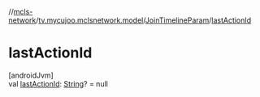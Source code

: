 //[mcls-network](../../../index.md)/[tv.mycujoo.mclsnetwork.model](../index.md)/[JoinTimelineParam](index.md)/[lastActionId](last-action-id.md)

# lastActionId

[androidJvm]\
val [lastActionId](last-action-id.md): [String](https://kotlinlang.org/api/latest/jvm/stdlib/kotlin/-string/index.html)? = null
